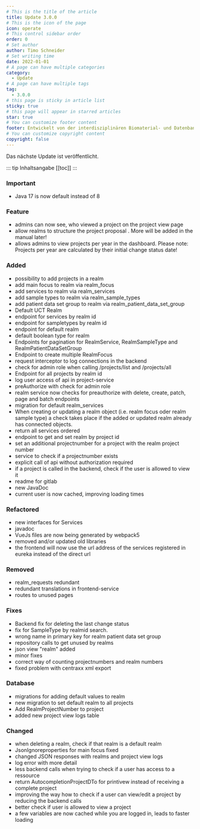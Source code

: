 ```yaml
---
# This is the title of the article
title: Update 3.0.0
# This is the icon of the page
icon: operate
# This control sidebar order
order: 0
# Set author
author: Timo Schneider
# Set writing time
date: 2022-01-01
# A page can have multiple categories
category:
  - Update
# A page can have multiple tags
tag:
  - 3.0.0
# this page is sticky in article list
sticky: true
# this page will appear in starred articles
star: true
# You can customize footer content
footer: Entwickelt von der interdisziplinären Biomaterial- und Datenbank Frankfurt (iBDF)
# You can customize copyright content
copyright: false
---
```


Das nächste Update ist veröffentlicht.

<!-- more -->
::: tip Inhaltsangabe
[[toc]]
:::

### Important
- Java 17 is now default instead of 8

### Feature
- admins can now see, who viewed a project on the project view page
- allow realms to structure the project proposal <Badge type="danger" text="BREAKING" vertical="top" />. More will be added in the manual later!
- allows admins to view projects per year in the dashboard. Please note: Projects per year are calculated by their initial change status date!

### Added
- possibility to add projects in a realm
- add main focus to realm via realm_focus
- add services to realm via realm_services
- add sample types to realm via realm_sample_types
- add patient data set group to realm via realm_patient_data_set_group
- Default UCT Realm
- endpoint for services by realm id
- endpoint for sampletypes by realm id
- endpoint for default realm
- default boolean type for realm
- Endpoints for pagination for RealmService, RealmSampleType and RealmPatientDataSetGroup
- Endpoint to create multiple RealmFocus
- request interceptor to log connections in the backend
- check for admin role when calling /projects/list and /projects/all
- Endpoint for all projects by realm id
- log user access of api in project-service
- preAuthorize with check for admin role
- realm service now checks for preauthorize with delete, create, patch, page and batch endpoints
- migration for default realm_services
- When creating or updating a realm object (i.e. realm focus oder realm sample type) a check takes place if the added or updated realm already has connected objects.
- return all services ordered
- endpoint to get and set realm by project id
- set an additional projectnumber for a project with the realm project number
- service to check if a projectnumber exists
- explicit call of api without authorization required
- if a project is called in the backend, check if the user is allowed to view it
- readme for gitlab
- new JavaDoc
- current user is now cached, improving loading times

### Refactored
- new interfaces for Services
- javadoc
- VueJs files are now being generated by webpack5
- removed and/or updated old libraries
- the frontend will now use the url address of the services registered in eureka instead of the direct url

### Removed
- realm_requests redundant
- redundant translations in frontend-service
- routes to unused pages

### Fixes
- Backend fix for deleting the last change status
- fix for SampleType by realmid search.
- wrong name in primary key for realm patient data set group
- repository calls to get unused by realms
- json view "realm" added
- minor fixes
- correct way of counting projectnumbers and realm numbers
- fixed problem with centraxx xml export

### Database
- migrations for adding default values to realm
- new migration to set default realm to all projects
- Add RealmProjectNumber to project
- added new project view logs table


### Changed
- when deleting a realm, check if that realm is a default realm
- JsonIgnoreproperties for main focus fixed
- changed JSON responses with realms and project view logs
- log error with more detail
- less backend calls when trying to check if a user has access to a ressource
- return AutocompletionProjectDTo for printivew instead of receiving a complete project
- improving the way how to check if a user can view/edit a project by reducing the backend calls
- better check if user is allowed to view a project
- a few variables are now cached while you are logged in, leads to faster loading